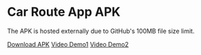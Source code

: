 # Car Route App APK
The APK is hosted externally due to GitHub's 100MB file size limit.

[Download APK](https://drive.google.com/file/d/1d9IwOXQBips0SXoFCf1gv0KfFSLSzEa2/view?usp=sharing)
[Video Demo1](https://drive.google.com/file/d/1bSWtpSvNP8fyWllK8rPC3D_fDDuIrYKR/view)
[Video Demo2](https://drive.google.com/file/d/1bL-LmROWq7_BC-2gXhC_hGOKZfKY1onV/view)